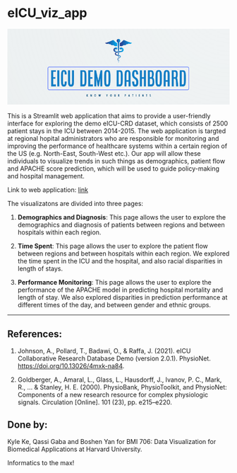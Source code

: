 
# eICU_viz_app

![app banner](./images/logo_2.png)

This is a Streamlit web application that aims to provide a user-friendly interface for exploring
    the demo eICU-CRD dataset, which consists of 2500 patient stays in the ICU between 2014-2015. 
    The web application is targted at regional hopital administrators who are responsible for 
    monitoring and improving the performance of healthcare systems within a certain region of the 
    US (e.g. North-East, South-West etc.). Our app will allow these individuals to visualize trends 
    in such things as demographics, patient flow and APACHE score prediction, which will be used to 
    guide policy-making and hospital management.

Link to web application: [link](https://kyleke1998-eicu-viz-app-st-multi-app1-about-w9lygk.streamlit.app/)

The visualizatons are divided into three pages:

1. **Demographics and Diagnosis**: This page allows the user to explore the demographics and 
diagnosis of patients between regions and between hospitals within each region. 

2. **Time Spent**: This page allows the user to explore the patient flow between regions and 
between hospitals within each region. We explored the time spent in the ICU and the hospital, 
and also racial disparities in length of stays. 

3. **Performance Monitoring**: This page allows the user to explore the performance of the 
APACHE model in predicting hospital mortality and length of stay. We also explored disparities
in prediction performance at different times of the day, and between gender and ethnic groups. 



---
**References:**
---

1. Johnson, A., Pollard, T., Badawi, O., & Raffa, J. (2021). eICU Collaborative Research 
Database Demo (version 2.0.1). PhysioNet. https://doi.org/10.13026/4mxk-na84.

2. Goldberger, A., Amaral, L., Glass, L., Hausdorff, J., Ivanov, P. C., Mark, R., ... & 
Stanley, H. E. (2000). PhysioBank, PhysioToolkit, and PhysioNet: Components of a new research 
resource for complex physiologic signals. Circulation [Online]. 101 (23), pp. e215–e220. 






**Done by:**
---

Kyle Ke, Qassi Gaba and Boshen Yan for BMI 706: Data Visualization for Biomedical 
Applications at Harvard University.

Informatics to the max!
